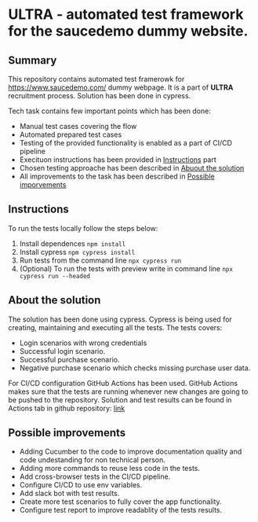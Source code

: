 # ULTRA - automated test framework for the saucedemo dummy website.
## Summary
This repository contains automated test framerowk for https://www.saucedemo.com/ dummy webpage. It is a part of **ULTRA** recruitment process. Solution has been done in cypress. 

Tech task contains few important points which has been done:
- Manual test cases covering the flow
- Automated prepared test cases
- Testing of the provided functionality is enabled as a part of CI/CD pipeline
- Execituon instructions has been provided in [Instructions](#instructions) part
- Chosen testing approache has been described in [Abuout the solution](#about-the-solution)
- All improvements to the task has been described in [Possible imporvements](#possible-improvements)

## Instructions <a name="instructions"></a>
To run the tests locally follow the steps below:
1. Install dependences `npm install`
2. Install cypress `npm cypress install`
2. Run tests from the command line `npx cypress run`
3. (Optional) To run the tests with preview write in command line `npx cypress run --headed`

## About the solution <a name="about-the-solution"></a>
The solution has been done using cypress. Cypress is being used for creating, maintaining and executing all the tests. The tests covers:
- Login scenarios with wrong credentials
- Successful login scenario.
- Successful purchase scenario.
- Negative purchase scenario which checks missing purchase user data.

For CI/CD configuration GitHub Actions has been used. GitHub Actions makes sure that the tests are running whenever new changes are going to be pushed to the repository. Solution and test results can be found in Actions tab in github repository: [link](https://github.com/LukaszKulyk/ultra-tech-task/actions/workflows/ultra-tech-task.yml)

## Possible improvements <a name="possible-improvements"></a>
- Adding Cucumber to the code to improve documentation quality and code undestanding for non technical person.
- Adding more commands to reuse less code in the tests.
- Add cross-browser tests in the CI/CD pipeline.
- Configure CI/CD to use env variables.
- Add slack bot with test results.
- Create more test scenarios to fully cover the app functionality.
- Configure test report to improve readablity of the tests results.